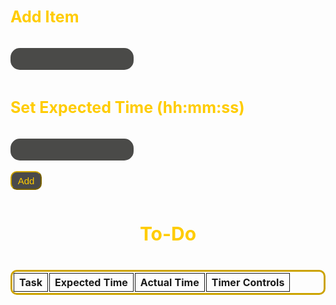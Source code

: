 <html>
<style>
  .table {
    border: #cca300 solid;
    border-radius: 10px;
    border-collapse:separate;
  }
  .cell {
    border: 1px solid;
    text-align: center;
  }
  .container {
  }
  input {
    padding: 10px;
    background-color: #4a4a48;
    border: 0px;
    color: #fce277;
    border-radius: 15px;
  }
  input:focus, textarea:focus, select:focus{
    outline: none;
  }
  h3 {
    color: #ffcc00;
    padding: 10px;
    padding-left: 0px;
    font-size: 25px;
  }
  .title {
    color: #ffcc00;
    padding: 10px;
    font-size: 30px;
    text-align: center;
  }
  .button {
    border-radius: 10px;
    width: 50px;
    height: 30px;
    background: #4a4a4a;
    font-size: 15px;
    color: #ffcc00;
    border-color: #cca300;
  }
  .timerButton {
    border-radius: 10px;
    background: #4a4a4a;
    font-size: 15px;
    color: #ffcc00;
    border-color: #cca300;
  }
</style>

<div class='container'>
    
<h3> Add Item </h3>
    <input id='newTask' type='text'>
<h3> Set Expected Time (hh:mm:ss)</h3>
    <input id='newTime' type='text'>
<br>
<br>
<button class='button' id='addTaskButton' onclick="addTask()">Add</button>
<h3 class="title"> To-Do </h3>
        <table class="table" id="toDo" style="width: 100%; margin-left: auto; margin-right: auto;">
          <tr>
            <th class="cell">Task</th>
            <th class="cell">Expected Time</th>
            <th class="cell">Actual Time</th>
            <th class="cell">Timer Controls</th>
          </tr>
        </table>
</div>

<script>

var taskInput = document.getElementById('newTask');
var addTaskButton = document.getElementById('addTaskButton');
var timeInput = document.getElementById('newTime');
var addTimeButton = document.getElementById('addTimeButton');
var completedTask = document.getElementById('completedTasks');
var incompleteTasks = document.getElementById('toDo');

var i = 0

function addTask(a) {
    var text = taskInput.value;
    var timeExp = timeInput.value;
    
    i++;

    var table = document.createElement('tr');
    table.innerHTML = "<th class='cell'>" + text + "</th>" + 
                      "<th id=timeExp" + i + "' class='cell'>" + timeExp + "</th>" + 
                      "<th id='time" + i + "' class='cell'>" + "00:00:00" + "</th>" + 
                      "<th class='cell'>" + 
                      "<button class='timerButton' onclick='start" + i + "()'>" + "Start" + "</button>" + 
                      "<button class='timerButton' onclick='stop" + i + "()'>" + "Stop" + "</button>" + 
                      "<button class='timerButton' onclick='reset" + i + "()'>" + "Reset" + "</button>" + 
                      "</th>";
    incompleteTasks.appendChild(table);
}




let time = 0;
let interval;
function start1() { interval = setInterval(() => {time++; displayTime();}, 1000);}
function stop1() {
  clearInterval(interval);
}
function reset1() {
  stop();
  time = 0;
  displayTime();
}
function displayTime() {
  const hours = Math.floor(time / 3600)
  const minutes = Math.floor(time / 60);
  const seconds = time % 60;
  document.getElementById('time').innerHTML = `${hours}:${minutes}:${seconds}`;
}

</script>


